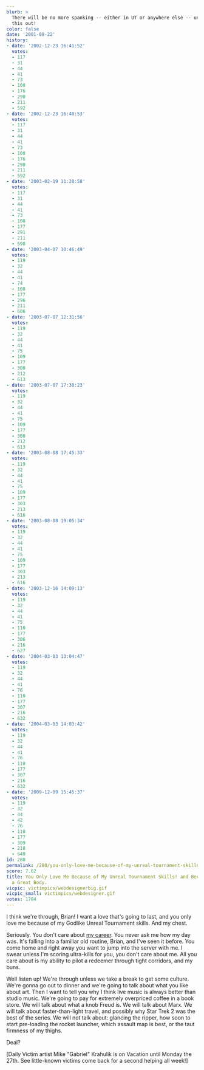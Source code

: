 ```yaml
---
blurb: >
  There will be no more spanking -- either in UT or anywhere else -- until we work
  this out!
color: false
date: '2001-08-22'
history:
- date: '2002-12-23 16:41:52'
  votes:
  - 117
  - 31
  - 44
  - 41
  - 73
  - 108
  - 176
  - 290
  - 211
  - 592
- date: '2002-12-23 16:48:53'
  votes:
  - 117
  - 31
  - 44
  - 41
  - 73
  - 108
  - 176
  - 290
  - 211
  - 592
- date: '2003-02-19 11:28:58'
  votes:
  - 117
  - 31
  - 44
  - 41
  - 73
  - 108
  - 177
  - 291
  - 211
  - 598
- date: '2003-04-07 10:46:49'
  votes:
  - 119
  - 32
  - 44
  - 41
  - 74
  - 108
  - 177
  - 296
  - 211
  - 606
- date: '2003-07-07 12:31:56'
  votes:
  - 119
  - 32
  - 44
  - 41
  - 75
  - 109
  - 177
  - 300
  - 212
  - 613
- date: '2003-07-07 17:38:23'
  votes:
  - 119
  - 32
  - 44
  - 41
  - 75
  - 109
  - 177
  - 300
  - 212
  - 613
- date: '2003-08-08 17:45:33'
  votes:
  - 119
  - 32
  - 44
  - 41
  - 75
  - 109
  - 177
  - 303
  - 213
  - 616
- date: '2003-08-08 19:05:34'
  votes:
  - 119
  - 32
  - 44
  - 41
  - 75
  - 109
  - 177
  - 303
  - 213
  - 616
- date: '2003-12-16 14:09:13'
  votes:
  - 119
  - 32
  - 44
  - 41
  - 75
  - 110
  - 177
  - 306
  - 216
  - 627
- date: '2004-03-03 13:04:47'
  votes:
  - 119
  - 32
  - 44
  - 41
  - 76
  - 110
  - 177
  - 307
  - 216
  - 632
- date: '2004-03-03 14:03:42'
  votes:
  - 119
  - 32
  - 44
  - 41
  - 76
  - 110
  - 177
  - 307
  - 216
  - 632
- date: '2009-12-09 15:45:37'
  votes:
  - 119
  - 32
  - 44
  - 42
  - 76
  - 110
  - 177
  - 309
  - 218
  - 640
id: 280
permalink: /280/you-only-love-me-because-of-my-unreal-tournament-skills-and-because-i-have-a-great-body/
score: 7.62
title: You Only Love Me Because of My Unreal Tournament Skills! and Because I Have
  a Great Body.
vicpic: victimpics/webdesignerbig.gif
vicpic_small: victimpics/webdesigner.gif
votes: 1784
---
```


I think we're through, Brian! I want a love that's going to last, and
you only love me because of my Godlike Unreal Tournament skills. And my
chest.

Seriously. You don't care about [my career](%ARTICLE[88]%). You
never ask me how my day was. It's falling into a familiar old routine,
Brian, and I've seen it before. You come home and right away you want to
jump into the server with me. I swear unless I'm scoring ultra-kills for
you, you don't care about me. All you care about is my ability to pilot
a redeemer through tight corridors, and my buns.

Well listen up! We're through unless we take a break to get some
culture. We're gonna go out to dinner and we're going to talk about what
you like about art. Then I want to tell you why I think live music is
always better than studio music. We're going to pay for extremely
overpriced coffee in a book store. We will talk about what a knob Freud
is. We will talk about Marx. We will talk about faster-than-light
travel, and possibly why Star Trek 2 was the best of the series. We will
not talk about: glancing the ripper, how soon to start pre-loading the
rocket launcher, which assault map is best, or the taut firmness of my
thighs.

Deal?

\[Daily Victim artist Mike "Gabriel" Krahulik is on Vacation until
Monday the 27th. See little-known victims come back for a second helping
all week!\]